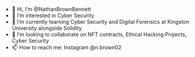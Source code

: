 - 👋 Hi, I’m @NathanBrownBennett
- 👀 I’m interested in Cyber Security 
- 🌱 I’m currently learning Cyber Security and Digital Forensics at Kingston University alongside Solidity
- 💞️ I’m looking to collaborate on NFT contracts, Ethical Hacking Projects, Cyber Security
- 📫 How to reach me: Instagram @n.brown02

<!---
NathanBrownBennett/NathanBrownBennett is a ✨ special ✨ repository because its `README.md` (this file) appears on your GitHub profile.
You can click the Preview link to take a look at your changes.
--->
